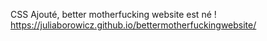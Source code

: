 CSS Ajouté, better motherfucking website est né !
https://juliaborowicz.github.io/bettermotherfuckingwebsite/
